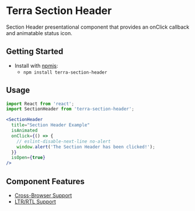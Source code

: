 # Terra Section Header

Section Header presentational component that provides an onClick callback and animatable status icon.

## Getting Started

- Install with [npmjs](https://www.npmjs.com):
  - `npm install terra-section-header`

## Usage

```jsx
import React from 'react';
import SectionHeader from 'terra-section-header';

<SectionHeader
  title="Section Header Example"
  isAnimated
  onClick={() => {
    // eslint-disable-next-line no-alert
    window.alert('The Section Header has been clicked!');
  }}
  isOpen={true}
/>
```

## Component Features

 * [Cross-Browser Support](https://github.com/cerner/terra-core/wiki/Component-Features#cross-browser-support)
 * [LTR/RTL Support](https://github.com/cerner/terra-core/wiki/Component-Features#ltr--rtl-support)
 
<!-- Uncomment supported features.
 * [Responsive Support](https://github.com/cerner/terra-core/wiki/Component-Features#responsive-support)
 * [Mobile Support](https://github.com/cerner/terra-core/wiki/Component-Features#mobile-support)
 * [Internationalization Support](https://github.com/cerner/terra-core/wiki/Component-Features#internationalization-i18n-support)
 * [Localization Support](https://github.com/cerner/terra-core/wiki/Component-Features#localization-support)
 -->
